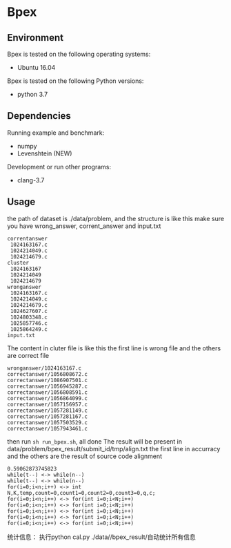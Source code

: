 # Bpex

## Environment

Bpex is tested on the following operating systems:

- Ubuntu 16.04

Bpex is tested on the following Python versions:

- python 3.7

## Dependencies

Running example and benchmark:

- numpy
- Levenshtein (NEW)

Development or run other programs:

- clang-3.7

## Usage

the path of dataset is ./data/problem, and the structure is like this
make sure you have wrong_answer, corrent_answer and input.txt

```
correntanswer
 1024163167.c
 1024214049.c
 1024214679.c
cluster
 1024163167
 1024214049
 1024214679
wronganswer
 1024163167.c
 1024214049.c
 1024214679.c
 1024627607.c
 1024803348.c
 1025857746.c
 1025864249.c
input.txt
```

The content in cluter file is like this
the first line is wrong file and the others are correct file

```
wronganswer/1024163167.c
correctanswer/1056808672.c
correctanswer/1086907501.c
correctanswer/1056945287.c
correctanswer/1056808591.c
correctanswer/1056864099.c
correctanswer/1057156957.c
correctanswer/1057281149.c
correctanswer/1057281167.c
correctanswer/1057503529.c
correctanswer/1057943461.c
```

then run `sh run_bpex.sh`, all done
The result will be present in data/problem/bpex_result/submit_id/tmp/align.txt
the first line in accurracy
and the others are the result of source code alignment

```
0.59062873745823
while(t--) <-> while(n--)
while(t--) <-> while(n--)
for(i=0;i<n;i++) <-> int N,K,temp,count=0,count1=0,count2=0,count3=0,q,c;
for(i=0;i<n;i++) <-> for(int i=0;i<N;i++)
for(i=0;i<n;i++) <-> for(int i=0;i<N;i++)
for(i=0;i<n;i++) <-> for(int i=0;i<N;i++)
for(i=0;i<n;i++) <-> for(int i=0;i<N;i++)
for(i=0;i<n;i++) <-> for(int i=0;i<N;i++)
```

统计信息：
执行python cal.py ./data/<problemname>/bpex_result/自动统计所有信息
